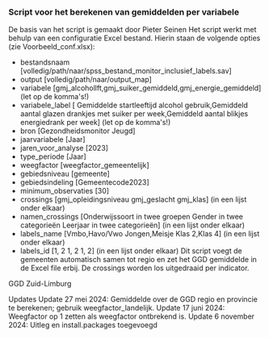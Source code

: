 ### Script voor het berekenen van gemiddelden per variabele
De basis van het script is gemaakt door Pieter Seinen 
Het script werkt met behulp van een configuratie Excel bestand. Hierin staan de volgende opties (zie Voorbeeld_conf.xlsx):
- bestandsnaam	[volledig/path/naar/spss_bestand_monitor_inclusief_labels.sav]
- output [volledig/path/naar/output_map]	
- variabele	[gmj_alcohollft,gmj_suiker_gemiddeld,gmj_energie_gemiddeld] (let op de komma's!)
- variabele_label	[	Gemiddelde startleeftijd alcohol gebruik,Gemiddeld aantal glazen drankjes met suiker per week,Gemiddeld aantal blikjes energiedrank per week] (let op de komma's!)
- bron [Gezondheidsmonitor Jeugd]	
- jaarvariabele	[Jaar] 
- jaren_voor_analyse [2023]	
- type_periode [Jaar]	
- weegfactor [weegfactor_gemeentelijk]	
- gebiedsniveau	[gemeente] 
- gebiedsindeling	[Gemeentecode2023]
- minimum_observaties	[30]
- crossings	[gmj_opleidingsniveau
             gmj_geslacht
             gmj_klas] (in een lijst onder elkaar)
- namen_crossings	[Onderwijssoort in twee groepen
                    Gender in twee categorieën
                    Leerjaar in twee categorieën] (in een lijst onder elkaar)
 - labels_name	[Vmbo,Havo/Vwo
               Jongen,Meisje
               Klas 2,Klas 4] (in een lijst onder elkaar)
 - labels_id [1, 2
              1, 2
              1, 2] (in een lijst onder elkaar)
 Dit script voegt de gemeenten automatisch samen tot regio en zet het GGD gemiddelde in de Excel file erbij.
 De crossings worden los uitgedraaid per indicator.

GGD Zuid-Limburg
 
Updates
 Update 27 mei 2024: Gemiddelde over de GGD regio en provincie te berekenen; gebruik weegfactor_landelijk.
 Update 17 juni 2024: Weegfactor op 1 zetten als weegfactor ontbrekend is.
 Update 6 november 2024: Uitleg en install.packages toegevoegd 
